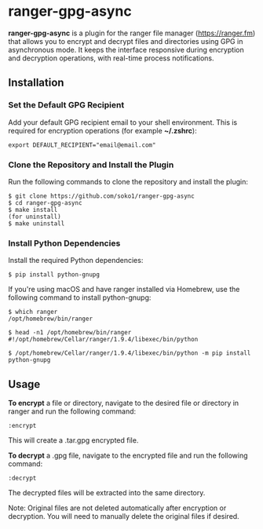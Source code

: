 # ranger-gpg-async

**ranger-gpg-async** is a plugin for the ranger file manager (https://ranger.fm) that allows you to encrypt and decrypt files and directories using GPG in asynchronous mode. It keeps the interface responsive during encryption and decryption operations, with real-time process notifications.

## Installation

### Set the Default GPG Recipient

Add your default GPG recipient email to your shell environment. This is required for encryption operations (for example **~/.zshrc**):

```
export DEFAULT_RECIPIENT="email@email.com"
```

### Clone the Repository and Install the Plugin

Run the following commands to clone the repository and install the plugin:

```
$ git clone https://github.com/soko1/ranger-gpg-async
$ cd ranger-gpg-async
$ make install
(for uninstall)
$ make uninstall
```

### Install Python Dependencies

Install the required Python dependencies:

```
$ pip install python-gnupg
```

If you're using macOS and have ranger installed via Homebrew, use the following command to install python-gnupg:

```
$ which ranger
/opt/homebrew/bin/ranger

$ head -n1 /opt/homebrew/bin/ranger
#!/opt/homebrew/Cellar/ranger/1.9.4/libexec/bin/python

$ /opt/homebrew/Cellar/ranger/1.9.4/libexec/bin/python -m pip install python-gnupg
```

## Usage

**To encrypt** a file or directory, navigate to the desired file or directory in ranger and run the following command:

`:encrypt`

This will create a .tar.gpg encrypted file.

**To decrypt** a .gpg file, navigate to the encrypted file and run the following command:

`:decrypt`

The decrypted files will be extracted into the same directory.

Note: Original files are not deleted automatically after encryption or decryption. You will need to manually delete the original files if desired.

